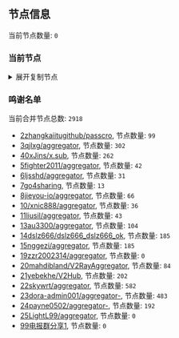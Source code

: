
## 节点信息
当前节点数量: `0`
### 当前节点
<details>
  <summary>展开复制节点</summary>

    

</details>

### 鸣谢名单
当前合并节点总数: `2918`
- [2zhangkaiitugithub/passcro](https://github.com/zhangkaiitugithub/passcro), 节点数量: `99`
- [3qjlxg/aggregator](https://github.com/qjlxg/aggregator), 节点数量: `302`
- [40xJins/x.sub](https://github.com/0xJins/x.sub), 节点数量: `262`
- [5fighter2011/aggregator](https://github.com/fighter2011/aggregator), 节点数量: `42`
- [6ljsshd/aggregator](https://github.com/ljsshd/aggregator), 节点数量: `31`
- [7go4sharing](https://github.com/go4sharing), 节点数量: `13`
- [8jieyou-io/aggregator](https://github.com/jieyou-io/aggregator), 节点数量: `66`
- [10/xnic888/aggregator](https://github.com/xnic888/aggregator), 节点数量: `36`
- [11liusil/aggregator](https://github.com/liusil/aggregator), 节点数量: `43`
- [13au3300/aggregator](https://github.com/au3300/aggregator), 节点数量: `104`
- [14dslz666/dslz666_dslz666_ok](https://github.com/dslz666/dslz666_dslz666_ok), 节点数量: `185`
- [15nggezi/aggregator](https://github.com/nggezi/aggregator), 节点数量: `185`
- [19zzr2002314/aggregator](https://github.com/zzr2002314/aggregator), 节点数量: `0`
- [20mahdibland/V2RayAggregator](https://github.com/mahdibland/V2RayAggregator), 节点数量: `84`
- [21yebekhe/V2Hub](https://github.com/yebekhe/V2Hub), 节点数量: `202`
- [22skywrt/aggregator](https://github.com/skywrt/aggregator), 节点数量: `582`
- [23dora-admin001/aggregator-](https://github.com/dora-admin001/aggregator-), 节点数量: `483`
- [24payne0502/aggregator-](https://github.com/payne0502/aggregator-), 节点数量: `192`
- [25LightL99/aggregator](https://github.com/LightL99/aggregator), 节点数量: `0`
- [99电报群分享1](https://github.com/cdddbc/getAirport), 节点数量: `0`


